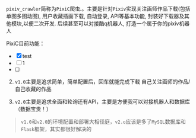 ​		`pixiv_crawler`简称为`PixiC`爬虫.。主要是针对`Pixiv`实现关注画师作品下载(包括单图多图动图), 用户收藏插画下载, 自动登录, API等基本功能, 封装好下载器及其他模块,以便二次开发. 后续甚至可以对接酷q机器人, 打造一个属于你的pixiv机器人

PixiC目前功能：

- [x] test
- [ ] 1
- [ ] 

2. `v1.0`主要是追求简单，简单配置后，回车就能完成下载 自己关注画师的作品/自己收藏的作品

3. `v2.0`主要是追求全面和轮询还有API，主要是方便我可以对接机器人和数据库（数据宝贵！）

> `v1.0`和`v2.0`的环境配置和部署大相径庭，`v2.o`应该是多了`MySQL`数据库和`Flask`框架，其实都很好解决的